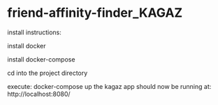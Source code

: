 # friend-affinity-finder_KAGAZ

install instructions:

install docker

install docker-compose

cd into the project directory

execute:
    docker-compose up
the kagaz app should now be running at:
    http://localhost:8080/